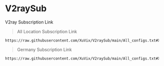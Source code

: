 # V2raySub
V2ray Subscription Link


> All Location Subscription Link
```
https://raw.githubusercontent.com/XuVix/V2raySub/main/All_configs.txt#XuVix⚡
```

> Germany Subscription Link
```
https://raw.githubusercontent.com/XuVix/V2raySub/main/All_configs.txt#XuVix⚡
```
